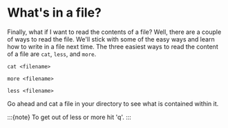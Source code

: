 # What's in a file?

Finally, what if I want to read the contents of a file? Well, there are
a couple of ways to read the file. We'll stick with some of the easy
ways and learn how to write in a file next time. The three easiest ways
to read the content of a file are `cat`, `less`, and `more`.

`cat <filename>`

`more <filename>`

`less <filename>`

Go ahead and cat a file in your directory to see what is contained within it.

:::{note} 
To get out of less or more hit 'q'.
:::
